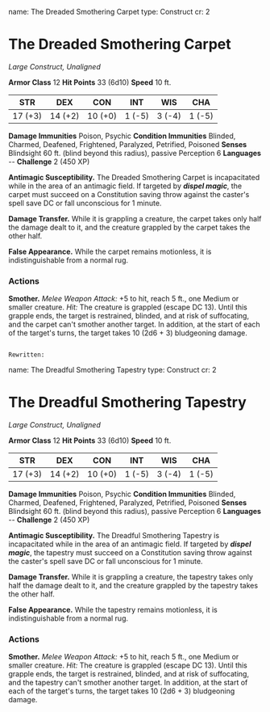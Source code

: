 name: The Dreaded Smothering Carpet
type: Construct
cr: 2

# The Dreaded Smothering Carpet
_Large Construct, Unaligned_

**Armor Class** 12
**Hit Points** 33 (6d10)
**Speed** 10 ft.

| STR      | DEX     | CON      | INT     | WIS     | CHA     |
|----------|---------|----------|---------|---------|---------|
| 17 (+3)  | 14 (+2) | 10 (+0)  | 1 (-5)  | 3 (-4)  | 1 (-5)  |

**Damage Immunities** Poison, Psychic
**Condition Immunities** Blinded, Charmed, Deafened, Frightened, Paralyzed, Petrified, Poisoned
**Senses** Blindsight 60 ft. (blind beyond this radius), passive Perception 6
**Languages** --
**Challenge** 2 (450 XP)

**Antimagic Susceptibility.** The Dreaded Smothering Carpet is incapacitated while in the area of an antimagic field. If targeted by **_dispel magic_**, the carpet must succeed on a Constitution saving throw against the caster's spell save DC or fall unconscious for 1 minute.

**Damage Transfer.** While it is grappling a creature, the carpet takes only half the damage dealt to it, and the creature grappled by the carpet takes the other half.

**False Appearance.** While the carpet remains motionless, it is indistinguishable from a normal rug.

### Actions 
**Smother.** _Melee Weapon Attack:_ +5 to hit, reach 5 ft., one Medium or smaller creature. _Hit:_ The creature is grappled (escape DC 13). Until this grapple ends, the target is restrained, blinded, and at risk of suffocating, and the carpet can't smother another target. In addition, at the start of each of the target's turns, the target takes 10 (2d6 + 3) bludgeoning damage.
```

Rewritten:

```
name: The Dreadful Smothering Tapestry
type: Construct
cr: 2

# The Dreadful Smothering Tapestry
_Large Construct, Unaligned_

**Armor Class** 12
**Hit Points** 33 (6d10)
**Speed** 10 ft.

| STR      | DEX     | CON      | INT     | WIS     | CHA     |
|----------|---------|----------|---------|---------|---------|
| 17 (+3)  | 14 (+2) | 10 (+0)  | 1 (-5)  | 3 (-4)  | 1 (-5)  |

**Damage Immunities** Poison, Psychic
**Condition Immunities** Blinded, Charmed, Deafened, Frightened, Paralyzed, Petrified, Poisoned
**Senses** Blindsight 60 ft. (blind beyond this radius), passive Perception 6
**Languages** --
**Challenge** 2 (450 XP)

**Antimagic Susceptibility.** The Dreadful Smothering Tapestry is incapacitated while in the area of an antimagic field. If targeted by **_dispel magic_**, the tapestry must succeed on a Constitution saving throw against the caster's spell save DC or fall unconscious for 1 minute.

**Damage Transfer.** While it is grappling a creature, the tapestry takes only half the damage dealt to it, and the creature grappled by the tapestry takes the other half.

**False Appearance.** While the tapestry remains motionless, it is indistinguishable from a normal rug.

### Actions 
**Smother.** _Melee Weapon Attack:_ +5 to hit, reach 5 ft., one Medium or smaller creature. _Hit:_ The creature is grappled (escape DC 13). Until this grapple ends, the target is restrained, blinded, and at risk of suffocating, and the tapestry can't smother another target. In addition, at the start of each of the target's turns, the target takes 10 (2d6 + 3) bludgeoning damage.
